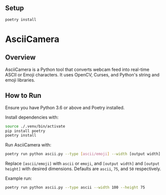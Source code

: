 ## Setup

```shell
poetry install
```

# AsciiCamera

## Overview

AsciiCamera is a Python tool that converts webcam feed into real-time ASCII or Emoji characters. It uses OpenCV, Curses, and Python's string and emoji libraries.

## How to Run

Ensure you have Python 3.6 or above and Poetry installed.

Install dependencies with:

```bash
source ./.venv/bin/activate
pip install poetry
poetry install
```

Run AsciiCamera with:

```bash
poetry run python ascii.py --type [ascii/emoji] --width [output width] --height [output height]
```

Replace `[ascii/emoji]` with `ascii` or `emoji`, and `[output width]` and `[output height]` with desired dimensions. Defaults are `ascii`, `75`, and `50` respectively.

Example run:

```bash
poetry run python ascii.py --type ascii --width 100 --height 75
```
